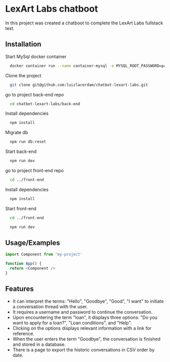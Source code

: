 
# LexArt Labs chatboot
In this project was created a chatboot to complete the LexArt Labs fullstack test. 


## Installation

Start MySql docker container

```bash
  docker container run --name container-mysql -e MYSQL_ROOT_PASSWORD=password -d -p 3002:3306 mysql:8.0.29
```

Clone the project

```bash
  git clone git@github.com:luizlacerdam/chatbot-lexart-labs.git
```

go to project back-end repo

```bash
  cd chatbot-lexart-labs/back-end
```

Install dependencies

```bash
  npm install
```

Migrate db

```bash
  npm run db:reset
```

Start back-end

```bash
  npm run dev
```

go to project front-end repo

```bash
  cd ../front-end
```

Install dependencies

```bash
  npm install
```


Start front-end

```bash
  cd ../front-end
```

```bash
  npm run dev
```



## Usage/Examples

```javascript
import Component from 'my-project'

function App() {
  return <Component />
}
```


## Features

- It can interpret the terms: "Hello", "Goodbye", "Good", "I want" to initiate a conversation thread with the user.
- It requires a username and password to continue the conversation.
- Upon encountering the term "loan", it displays three options: "Do you want to apply for a loan?", "Loan conditions", and "Help".
- Clicking on the options displays relevant information with a link for reference.
- When the user enters the term "Goodbye", the conversation is finished and stored in a database.
- There is a page to export the historic conversations in CSV order by date.

